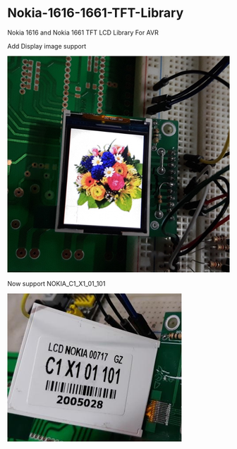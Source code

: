 # Nokia-1616-1661-TFT-Library
Nokia 1616 and Nokia 1661 TFT LCD Library For AVR

Add Display image support

![alt text](https://github.com/Behnamzaki/Nokia-1616-1661-TFT-Library/blob/master/lcd_img.jpg?raw=true) 


Now support NOKIA_C1_X1_01_101

![alt text](https://github.com/Behnamzaki/Nokia-1616-1661-TFT-Library/blob/master/lcd_nokia_c1.jpg?raw=true) 
